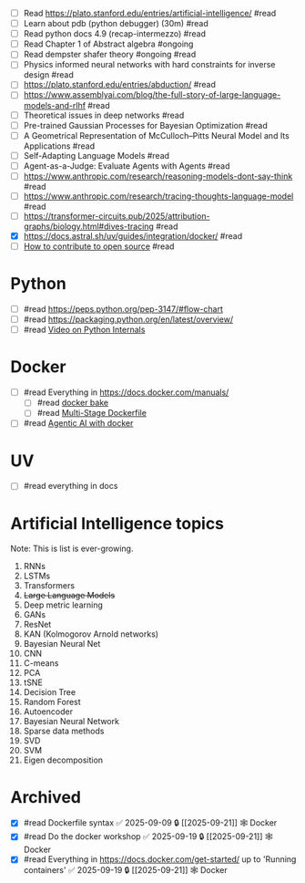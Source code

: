 - [ ] Read https://plato.stanford.edu/entries/artificial-intelligence/ #read
- [ ] Learn about pdb (python debugger) (30m) #read
- [ ] Read python docs 4.9 (recap-intermezzo) #read
- [ ] Read Chapter 1 of Abstract algebra #ongoing
- [ ] Read dempster shafer theory #ongoing #read 
- [ ] Physics informed neural networks with hard constraints for inverse design #read
- [ ] https://plato.stanford.edu/entries/abduction/ #read 
- [ ] https://www.assemblyai.com/blog/the-full-story-of-large-language-models-and-rlhf #read
- [ ] Theoretical issues in deep networks #read 
- [ ] Pre-trained Gaussian Processes for Bayesian Optimization #read
- [ ] A Geometrical Representation of McCulloch–Pitts Neural Model and Its Applications #read
- [ ] Self-Adapting Language Models #read 
- [ ] Agent-as-a-Judge:  Evaluate Agents with Agents #read 
- [ ] https://www.anthropic.com/research/reasoning-models-dont-say-think #read
- [ ] https://www.anthropic.com/research/tracing-thoughts-language-model #read
- [ ] https://transformer-circuits.pub/2025/attribution-graphs/biology.html#dives-tracing #read
- [x] https://docs.astral.sh/uv/guides/integration/docker/ #read 
- [ ] [How to contribute to open source](https://www.youtube.com/watch?v=CML6vfKjQss) #read
# Python
- [ ] #read https://peps.python.org/pep-3147/#flow-chart
- [ ] #read https://packaging.python.org/en/latest/overview/
- [ ] #read [Video on Python Internals](https://youtu.be/f8nTJp_k7U8?si=FCZ0cnSs1TVq8mw_)
# Docker

- [ ] #read Everything in https://docs.docker.com/manuals/
	- [ ] #read [docker bake](https://docs.docker.com/build/bake/)
	- [ ] #read [Multi-Stage Dockerfile](https://docs.docker.com/get-started/docker-concepts/building-images/multi-stage-builds/#use-multi-stage-builds)
- [ ] #read [Agentic AI with docker](https://docs.docker.com/guides/agentic-ai/)
# UV
- [ ] #read everything in docs
# Artificial Intelligence topics
Note: This is list is ever-growing.
1. RNNs
2. LSTMs
3. Transformers
4. ~~Large Language Models~~
5. Deep metric learning
6. GANs
7. ResNet
8. KAN (Kolmogorov Arnold networks)
9. Bayesian Neural Net
10. CNN
11. C-means
12. PCA
13. tSNE
14. Decision Tree
15. Random Forest
16. Autoencoder
17. Bayesian Neural Network
18. Sparse data methods
19. SVD
20. SVM
21. Eigen decomposition

# Archived

- [x] #read Dockerfile syntax ✅ 2025-09-09 🔒 [[2025-09-21]] 🕸️ Docker
- [x] #read Do the docker workshop ✅ 2025-09-19 🔒 [[2025-09-21]] 🕸️ Docker
- [x] #read Everything in https://docs.docker.com/get-started/ up to 'Running containers' ✅ 2025-09-19 🔒 [[2025-09-21]] 🕸️ Docker
